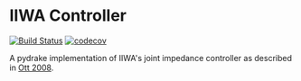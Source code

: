 # IIWA Controller

[![Build Status](https://travis-ci.com/pangtao22/iiwa_controller.svg?branch=main)](https://travis-ci.com/pangtao22/iiwa_controller)
[![codecov](https://codecov.io/gh/pangtao22/iiwa_controller/branch/master/graph/badge.svg?token=GLFWWJRUYO)](https://codecov.io/gh/pangtao22/iiwa_controller)

A pydrake implementation of IIWA's joint impedance controller as described in [Ott 2008](https://ieeexplore.ieee.org/abstract/document/4451347).